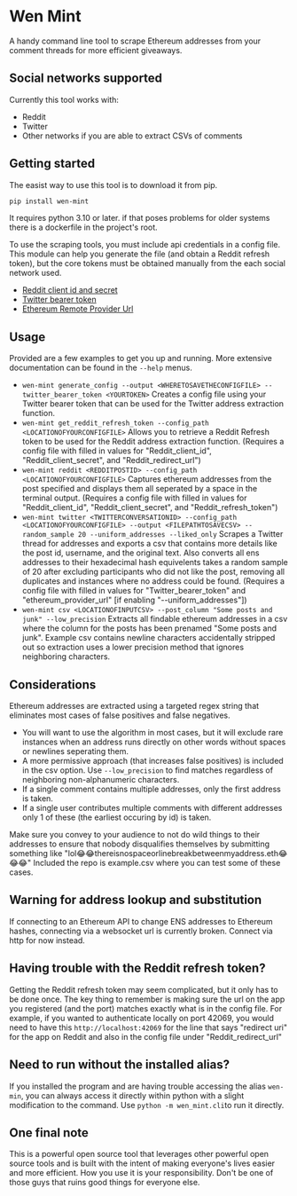 # Wen Mint

A handy command line tool to scrape Ethereum addresses from your comment threads for more efficient giveaways.

## Social networks supported

Currently this tool works with:
* Reddit
* Twitter
* Other networks if you are able to extract CSVs of comments

## Getting started

The easist way to use this tool is to download it from pip.

```bash
pip install wen-mint
```

It requires python 3.10 or later. if that poses problems for older systems there is a dockerfile in the project's root.

To use the scraping tools, you must include api credentials in a config file. This module can help you generate the file (and obtain a Reddit refresh token), but the core tokens must be obtained manually from the each social network used.

* [Reddit client id and secret](https://praw.readthedocs.io/en/latest/getting_started/authentication.html#oauth)
* [Twitter bearer token](https://developer.twitter.com/en/docs/authentication/oauth-2-0/bearer-tokens)
* [Ethereum Remote Provider Url](https://web3py.readthedocs.io/en/stable/quickstart.html?highlight=remote%20providers#remote-providers)

## Usage

Provided are a few examples to get you up and running. More extensive documentation can be found in the `--help` menus.
* `wen-mint generate_config --output <WHERETOSAVETHECONFIGFILE> --twitter_bearer_token <YOURTOKEN>` Creates a config file using your Twitter bearer token that can be used for the Twitter address extraction function.
* `wen-mint get_reddit_refresh_token --config_path <LOCATIONOFYOURCONFIGFILE>` Allows you to retrieve a Reddit Refresh token to be used for the Reddit address extraction function. (Requires a config file with filled in values for "Reddit_client_id", "Reddit_client_secret", and "Reddit_redirect_url")
* `wen-mint reddit <REDDITPOSTID> --config_path <LOCATIONOFYOURCONFIGFILE>` Captures ethereum addresses from the post specified and displays them all seperated by a space in the terminal output. (Requires a config file with filled in values for "Reddit_client_id", "Reddit_client_secret", and "Reddit_refresh_token")
* `wen-mint twitter <TWITTERCONVERSATIONID> --config_path <LOCATIONOFYOURCONFIGFILE> --output <FILEPATHTOSAVECSV> --random_sample 20 --uniform_addresses --liked_only` Scrapes a Twitter thread for addresses and exports a csv that contains more details like the post id, username, and the original text. Also converts all ens addresses to their hexadecimal hash equivelents takes a random sample of 20 after excluding participants who did not like the post, removing all duplicates and instances where no address could be found. (Requires a config file with filled in values for "Twitter_bearer_token" and "ethereum_provider_url" [if enabling "--uniform_addresses"])
* `wen-mint csv <LOCATIONOFINPUTCSV> --post_column "Some posts and junk" --low_precision` Extracts all findable ethereum addresses in a csv where the column for the posts has been prenamed "Some posts and junk". Example csv contains newline characters accidentally stripped out so extraction uses a lower precision method that ignores neighboring characters.

## Considerations

Ethereum addresses are extracted using a targeted regex string that eliminates most cases of false positives and false negatives.
* You will want to use the algorithm in most cases, but it will exclude rare instances when an address runs directly on other words without spaces or newlines seperating them.
* A more permissive approach (that increases false positives) is included in the csv option. Use `--low_precision` to find matches regardless of neighboring non-alphanumeric characters.
* If a single comment contains multiple addresses, only the first address is taken.
* If a single user contributes multiple comments with different addresses only 1 of these (the earliest occuring by id) is taken.

Make sure you convey to your audience to not do wild things to their addresses to ensure that nobody disqualifies themselves by submitting something like "lol😂😂thereisnospaceorlinebreakbetweenmyaddress.eth😂😂😂" Included the repo is example.csv where you can test some of these cases.

## Warning for address lookup and substitution

If connecting to an Ethereum API to change ENS addresses to Ethereum hashes, connecting via a websocket url is currently broken. Connect via http for now instead.

## Having trouble with the Reddit refresh token?

Getting the Reddit refresh token may seem complicated, but it only has to be done once. The key thing to remember is making sure the url on the app you registered (and the port) matches exactly what is in the config file. For example, if you wanted to authenticate locally on port 42069, you would need to have this `http://localhost:42069` for the line that says "redirect uri" for the app on Reddit and also in the config file under "Reddit_redirect_url"

## Need to run without the installed alias?

If you installed the program and are having trouble accessing the alias `wen-min`, you can always access it directly within python with a slight modification to the command. Use `python -m wen_mint.cli`to run it directly.

## One final note

This is a powerful open source tool that leverages other powerful open source tools and is built with the intent of making everyone's lives easier and more efficient. How you use it is your responsibility. Don't be one of those guys that ruins good things for everyone else.
